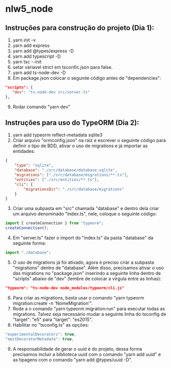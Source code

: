# nlw5_node
 
## Instruções para construção do projeto (Dia 1):

 1. yarn init -v 
 2. yarn add express 
 3. yarn add @types/express -D 
 4. yarn add typescript -D
 5. yarn tsc --init
 6. setar variavel strict em tsconfic.json para false.
 7. yarn add ts-node-dev -D
 8. Em package.json colocar o seguinte código antes de "dependencies":
```json 
"scripts": {
   "dev": "ts-node-dev src/server.ts"
},
```
 9. Rodar comando "yarn dev"


## Instruções para uso do TypeORM (Dia 2):

1. yarn add typeorm reflect-metadata sqlite3
2. Criar arquivo "ormconfig.json" na raíz e escrever o seguinte código para definir o tipo de BDD, ativar o uso de migrations e já importar as entidades:
```json
{
    "type": "sqlite",
    "database": "./src/database/database.sqlite",
    "migrations": ["./src/database/migrations/**.ts"],
    "entities": ["./src/entities/**.ts"],
    "cli": {
        "migrationsDir": "./src/database/migrations"
    }
}
```
3. Criar uma subpasta em "src" chamada "database" e dentro dela criar um arquivo denominado "index.ts", nele, coloque o seguinte código:
```typescript
import { createConnection } from "typeorm";
createConnection();
```
4. Em "server.ts" fazer o import do "index.ts" da pasta "database" da seguinte forma:
```typescript
import "./database";
```
5. O uso de migrations já foi ativado, agora é preciso criar a subpasta "migrations" dentro de "database". Além disso, precisamos ativar o uso das migrations no "package.json" inserindo a seguinte linha dentro de "scripts" abaixo de "dev" (lembre de colocar a vírgula entre as linhas):
```json
"typeorm": "ts-node-dev node_modules/typeorm/cli.js"
```
6. Para criar as migrations, basta usar o comando "yarn typeorm migration:create -n 'NomeMigration'".
7. Rode a o comando "yarn typeorm migration:run" para executar todas as migrations. Talvez seja necessário mudar a seguinte linha do tsconfig de "target": "e5" para "target": "es2015".
8. Habilitar no "tsconfig.ts" as opções:
```typescript
"experimentalDecorators": true,
"emitDecoratorMetadata": true,
```
9. A responsabilidade de gerar o uuid é do projeto, dessa forma precisamos incluir a biblioteca uuid com o comando "yarn add uuid" e as tipagens com o comando "yarn add @types/uuid -D".